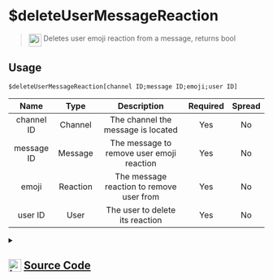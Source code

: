 # $deleteUserMessageReaction
> <img align="top" src="https://upload.wikimedia.org/wikipedia/commons/thumb/e/e4/Infobox_info_icon.svg/160px-Infobox_info_icon.svg.png?20150409153300" alt="image" width="25" height="auto"> Deletes user emoji reaction from a message, returns bool
## Usage
```
$deleteUserMessageReaction[channel ID;message ID;emoji;user ID]
```
| Name | Type | Description | Required | Spread
| :---: | :---: | :---: | :---: | :---: |
channel ID | Channel | The channel the message is located | Yes | No
message ID | Message | The message to remove user emoji reaction | Yes | No
emoji | Reaction | The message reaction to remove user from | Yes | No
user ID | User | The user to delete its reaction | Yes | No
<details>
<summary>
    
## <img align="top" src="https://cdn4.iconfinder.com/data/icons/iconsimple-logotypes/512/github-512.png" alt="image" width="25" height="auto">  [Source Code](https://github.com/tryforge/ForgeScript-V2/blob/main/src/native/deleteUserMessageReaction.ts)
    
</summary>
    
```ts
import { TextBasedChannel } from "discord.js"
import { ArgType, NativeFunction, Return } from "../structures"
import noop from "../functions/noop"

export default new NativeFunction({
    name: "$deleteUserMessageReaction",
    version: "1.0.6",
    description: "Deletes user emoji reaction from a message, returns bool",
    unwrap: true,
    brackets: true,
    args: [
        {
            name: "channel ID",
            description: "The channel the message is located",
            rest: false,
            required: true,
            type: ArgType.Channel,
            check: (i: TextBasedChannel) => i.isTextBased()
        },
        {
            name: "message ID",
            description: "The message to remove user emoji reaction",
            rest: false,
            type: ArgType.Message,
            pointer: 0,
            required: true
        },
        {
            name: "emoji",
            description: "The message reaction to remove user from",
            rest: false,
            required: true,
            pointer: 1,
            type: ArgType.Reaction
        },
        {
            name: "user ID",
            description: "The user to delete its reaction",
            required: true,
            rest: false,
            type: ArgType.User
        }
    ],
    async execute(ctx, [ ,, emoji, user ]) {
        return Return.success(
            !!(await emoji.users.remove(user).catch(noop))
        )
    },
})
```
    
</details>